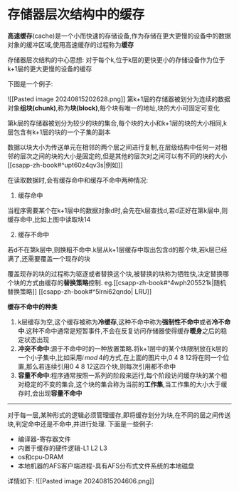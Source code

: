 
# 存储器层次结构中的缓存

**高速缓存**(cache)是一个小而快速的存储设备,作为存储在更大更慢的设备中的数据对象的缓冲区域,使用高速缓存的过程称为**缓存**

存储器层次结构的中心思想:
对于每个k,位于k层的更快更小的存储设备作为位于k+1层的更大更慢的设备的缓存

下图是一个例子:

![[Pasted image 20240815202628.png]]
第k+1层的存储器被划分为连续的数据对象**组块(chunk)**,称为**块(block)**,每个块有唯一的地址,块的大小可固定可变化

第k层的存储器被划分为较少的块的集合,每个块的大小和k+1层的块的大小相同,k层包含有k+1层的块的一个子集的副本

数据以块大小为传送单元在相邻的两个层之间进行复制,在层级结构中任何一对相邻的层次之间的块的大小是固定的,但是其他的层次对之间可以有不同的块的大小
[[csapp-zh-book#^upt60z4qv3s|例如]]

在读取数据时,会有缓存命中和缓存不命中两种情况:

1. 缓存命中

当程序需要某个在k+1层中的数据对象d时,会先在k层查找d,若d正好在第k层中,则缓存命中,比如上图中读取块14

2. 缓存不命中

若d不在第k层中,则换粗不命中.k层从k+1层缓存中取出包含d的那个块,若k层已经满了,还需要覆盖一个现存的块

覆盖现存的块的过程称为驱逐或者替换这个块,被替换的块称为牺牲快,决定替换哪个块的方式由缓存的**替换策略**控制.
eg.[[csapp-zh-book#^4wph205521k|随机替换策略]]
[[csapp-zh-book#^5lrni62qndo| LRU]]

**缓存不命中的种类**

1. k层缓存为空,这个缓存被称为**冷缓存**,这种不命中称为**强制性不命中**或者**冷不命中**.这种不命中通常是短暂事件,不会在反复访问存储器使得缓存**暖身**之后的稳定状态出现
2. **冲突不命中**:源于不命中时的一种放置策略.将k+1层中的某个块限制放在k层的一个小子集中,比如采用$i \, mod \, 4$的方式,在上面的图片中,0 4 8 12将在同一个位置,那么若连续引用0 4 8 12这四个块,则每次引用都不命中
3. **容量不命中**:程序通常按照一系列的阶段来运行,每个阶段访问缓存块的某个相对稳定的不变的集合,这个块的集合称为当前的**工作集**,当工作集的大小大于缓存时,会出现**容量不命中**

---

对于每一层,某种形式的逻辑必须管理缓存,即将缓存划分为块,在不同的层之间传送块,判定命中还是不命中,并进行处理.
下面是一些例子:

- 编译器-寄存器文件
- 内置于缓存的硬件逻辑-L1 L2 L3
- os和cpu-DRAM
- 本地机器的AFS客户端进程-具有AFS分布式文件系统的本地磁盘

详情如下:
![[Pasted image 20240815204606.png]]